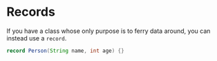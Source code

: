 # Records

If you have a class whose only purpose is to ferry data around,
you can instead use a `record`.

```java
record Person(String name, int age) {}
```